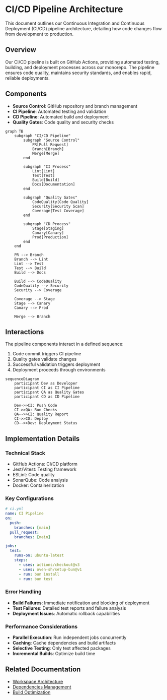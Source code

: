 # CI/CD Pipeline Architecture

This document outlines our Continuous Integration and Continuous Deployment (CI/CD) pipeline architecture, detailing how code changes flow from development to production.

## Overview

Our CI/CD pipeline is built on GitHub Actions, providing automated testing, building, and deployment processes across our monorepo. The pipeline ensures code quality, maintains security standards, and enables rapid, reliable deployments.

## Components

- **Source Control**: GitHub repository and branch management
- **CI Pipeline**: Automated testing and validation
- **CD Pipeline**: Automated build and deployment
- **Quality Gates**: Code quality and security checks

```mermaid
graph TB
    subgraph "CI/CD Pipeline"
        subgraph "Source Control"
            PR[Pull Request]
            Branch[Branch]
            Merge[Merge]
        end

        subgraph "CI Process"
            Lint[Lint]
            Test[Test]
            Build[Build]
            Docs[Documentation]
        end

        subgraph "Quality Gates"
            CodeQuality[Code Quality]
            Security[Security Scan]
            Coverage[Test Coverage]
        end

        subgraph "CD Process"
            Stage[Staging]
            Canary[Canary]
            Prod[Production]
        end
    end

    PR --> Branch
    Branch --> Lint
    Lint --> Test
    Test --> Build
    Build --> Docs

    Build --> CodeQuality
    CodeQuality --> Security
    Security --> Coverage

    Coverage --> Stage
    Stage --> Canary
    Canary --> Prod
    
    Merge --> Branch
```

## Interactions

The pipeline components interact in a defined sequence:

1. Code commit triggers CI pipeline
2. Quality gates validate changes
3. Successful validation triggers deployment
4. Deployment proceeds through environments

```mermaid
sequenceDiagram
    participant Dev as Developer
    participant CI as CI Pipeline
    participant QA as Quality Gates
    participant CD as CD Pipeline

    Dev->>CI: Push Code
    CI->>QA: Run Checks
    QA-->>CI: Quality Report
    CI->>CD: Deploy
    CD-->>Dev: Deployment Status
```

## Implementation Details

### Technical Stack

- GitHub Actions: CI/CD platform
- Jest/Vitest: Testing framework
- ESLint: Code quality
- SonarQube: Code analysis
- Docker: Containerization

### Key Configurations

```yaml
# ci.yml
name: CI Pipeline
on:
  push:
    branches: [main]
  pull_request:
    branches: [main]

jobs:
  test:
    runs-on: ubuntu-latest
    steps:
      - uses: actions/checkout@v3
      - uses: oven-sh/setup-bun@v1
      - run: bun install
      - run: bun test
```

### Error Handling

- **Build Failures**: Immediate notification and blocking of deployment
- **Test Failures**: Detailed test reports and failure analysis
- **Deployment Issues**: Automatic rollback capabilities

### Performance Considerations

- **Parallel Execution**: Run independent jobs concurrently
- **Caching**: Cache dependencies and build artifacts
- **Selective Testing**: Only test affected packages
- **Incremental Builds**: Optimize build time

## Related Documentation

- [Workspace Architecture](../system/workspace-architecture.md)
- [Dependencies Management](./dependencies.md)
- [Build Optimization](./build-optimization.md)
